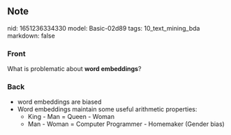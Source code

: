 ## Note
nid: 1651236334330
model: Basic-02d89
tags: 10_text_mining_bda
markdown: false

### Front
What is problematic about <b>word embeddings</b>?

### Back
<ul>
  <li>word embeddings are biased
  <li>Word embeddings maintain some useful arithmetic properties:
  <ul>
    <li>King - Man = Queen - Woman
    <li>Man - Woman = Computer Programmer - Homemaker (Gender bias)
  </ul>
</ul>
